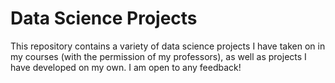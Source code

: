 # Data Science Projects

This repository contains a variety of data science projects I have taken on in my courses (with the permission of my professors), as well as projects I have developed on my own. I am open to any feedback!
